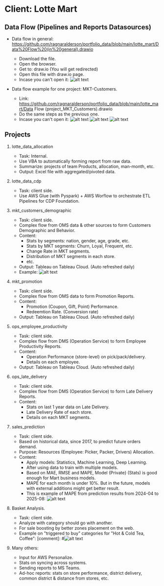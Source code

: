 # Client: Lotte Mart
## Data Flow (Pipelines and Reports Datasources)
- Data flow in general: 
https://github.com/ragnaralderson/portfolio_data/blob/main/lotte_mart/Data%20Flow%20(in%20general).drawio
    + Download the file.
    + Open the browser.
    + Get to: draw.io (You will get redirected)
    + Open this file with draw.io page.
    + Incase you can't open it:
    ![alt text]( https://github.com/ragnaralderson/portfolio_data/blob/main/lotte_mart/images/Data_Flow_general.png)

- Data flow example for one project: MKT-Customers.
    + Link: https://github.com/ragnaralderson/portfolio_data/blob/main/lotte_mart/Data Flow (project_MKT_Customers).drawio
    + Do the same steps as the previous one.
    + Incase you can't open it:
    ![alt text]( https://github.com/ragnaralderson/portfolio_data/blob/main/lotte_mart/images/Data_Flow_MKT_Part_1.png)
    ![alt text]( https://github.com/ragnaralderson/portfolio_data/blob/main/lotte_mart/images/Data_Flow_MKT_Part_2.png)
    ![alt text]( https://github.com/ragnaralderson/portfolio_data/blob/main/lotte_mart/images/Data_Flow_MKT_Part_3.png)



## Projects
1. lotte_data_allocation
    - Task: Internal.
    - Use VBA to automatically forming report from raw data.
    - Summarize: projects of team Products, allocation, man-month, etc.
    - Output: Excel file with aggregated/pivoted data.

2. lotte_data_cdp
    - Task: client side.
    - Use AWS Glue (with Pyspark) + AWS Worflow to orchestrate ETL Pipelines for CDP Foundation.

3. mkt_customers_demographic
    - Task: client side.
    - Complex flow from OMS data & other sources to form Customers Demographic and Behavior.
    - Content:
        + Stats by segments: nation, gender, age, grade, etc.
        + Stats by MKT segments: Churn, Loyal, Frequent, etc.
        + Change Rate in MKT segments.
        + Distribution of MKT segments in each store.
        + etc.
    - Output: Tableau on Tableau Cloud. (Auto refreshed daily)
    - Example:
    ![alt text](https://github.com/ragnaralderson/portfolio_data/blob/main/lotte_mart/mkt_customers_demographic/CUSTOMERS.png)

4. mkt_promotion
    - Task: client side.
    - Complex flow from OMS data to form Promotion Reports.
    - Content:
        + Promotion (Coupon, Gift, Point) Performance.
        + Redeemtion Rate. (Conversion rate)
    - Output: Tableau on Tableau Cloud. (Auto refreshed daily)

5. ops_employee_productivity
    - Task: client side.
    - Complex flow from DMS (Operation Service) to form Employee Productivity Reports.
    - Content:
        + Operation Performance (store-level) on pick/pack/delivery.
        + Details on each employee.
    - Output: Tableau on Tableau Cloud. (Auto refreshed daily)

6. ops_late_delivery
    - Task: client side.
    - Complex flow from DMS (Operation Service) to form Late Delivery Reports.
    - Content:
        + Stats on last 1 year data on Late Delivery.
        + Late Delivery Rate of each store.
        + Details on each MKT segments.

7. sales_prediction
    - Task: client side.
    - Based on historical data, since 2017, to predict future orders demand.
    - Purpose: Resources (Employee: Picker, Packer, Drivers) Allocation.
    - Content:
        + Apply models: Statistics, Machine Learning, Deep Learning.
        + After using data to train with multiple models.
        + Based on MAE, RMSE and MAPE, Model {Private} (Stats) is good enough for Mart business models.
        + MAPE for each month is under 10%. But in the future, models with external additions might get better result.
        + This is example of MAPE from prediction results from 2024-04 to 2025-08: 
        ![alt text](https://github.com/ragnaralderson/portfolio_data/blob/main/lotte_mart/sales_prediction/mape_from_techniques.png)

8. Basket Analysis.
    - Task: client side.
    - Analyze with category should go with another.
    - For sale boosting by better zones placement on the web.
    - Example on "triggered to buy" categories for "Hot & Cold Tea, Coffee":
    [comment]: #![alt text](https://github.com/ragnaralderson/portfolio_data/blob/main/lotte_mart/basket_analysis/Lift_Tea_n_Coffee.png)

9. Many others:
    - Input for AWS Personalize.
    - Stats on syncing across systems.
    - Sending reports to MS Teams.
    - Ad-hoc reports: stats on store performance, district delivery, common district & distance from stores, etc.

